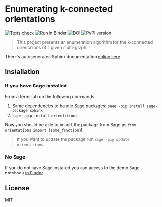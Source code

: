 # Enumerating k-connected orientations

![Tests check](https://github.com/tarasyarema/orientations/workflows/Test%20with%20Docker/badge.svg?branch=main)
[![Run in Binder](https://mybinder.org/badge_logo.svg)](https://mybinder.org/v2/gh/tarasyarema/orientations/main?filepath=demo.ipynb)
[![DOI](https://zenodo.org/badge/330920830.svg)](https://zenodo.org/badge/latestdoi/330920830)
[![PyPI version](https://badge.fury.io/py/orientations@2x.png)](https://badge.fury.io/py/orientations)

> This project presents an enumeration algorithm for the k-connected orientations 
    of a given multi-graph.

There's autogenerated Sphinx documentation [online here](https://orientations.taras.cc/).

## Installation

### If you have Sage installed

From a terminal run the following commands:

1. Some dependencies to handle Sage packages: `sage -pip install sage-package sphinx`
2. `sage -pip install orientations`

Now you should be able to import the package from Sage as `from orientations import {some_function}`!

> If you want to update the package run `sage -pip update orientations`.

### No Sage

If you do not have Sage installed you can access to the demo Sage notebook [in Binder](https://mybinder.org/v2/gh/tarasyarema/orientations/main?filepath=demo.ipynb).

## License

[MIT](./LICENSE)
